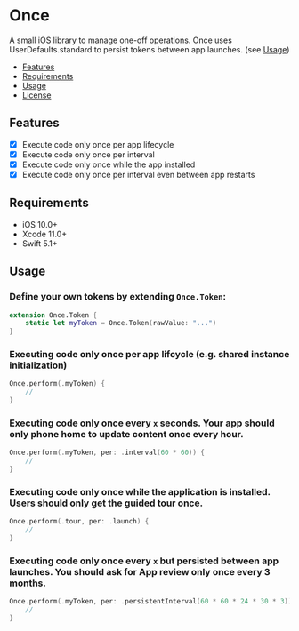 # Once

A small iOS library to manage one-off operations.
Once uses UserDefaults.standard to persist tokens between app launches. (see [Usage](#usage))

- [Features](#features)
- [Requirements](#requirements)
- [Usage](#usage)
- [License](#license)

## Features

- [x] Execute code only once per app lifecycle
- [x] Execute code only once per interval
- [x] Execute code only once while the app installed
- [x] Execute code only once per interval even between app restarts

## Requirements

- iOS 10.0+
- Xcode 11.0+
- Swift 5.1+

## Usage

### Define your own tokens by extending `Once.Token`:
```swift
extension Once.Token {
    static let myToken = Once.Token(rawValue: "...")
}
```

### Executing code only once per app lifcycle (e.g. shared instance initialization)

```swift
Once.perform(.myToken) { 
    // 
}
```

### Executing code only once every `x` seconds. Your app should only phone home to update content once every hour.

```swift
Once.perform(.myToken, per: .interval(60 * 60)) { 
    //
}
```

### Executing code only once while the application is installed. Users should only get the guided tour once.

```swift
Once.perform(.tour, per: .launch) { 
    // 
}
```

### Executing code only once every `x` but persisted between app launches. You should ask for App review only once every 3 months.

```swift
Once.perform(.myToken, per: .persistentInterval(60 * 60 * 24 * 30 * 3)) { 
    // 
}
```
